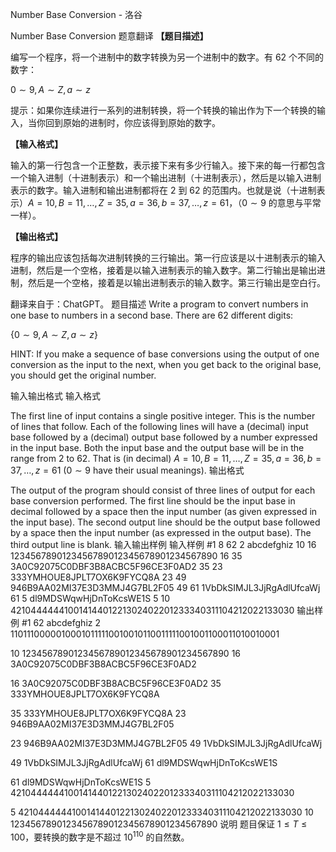 



Number Base Conversion - 洛谷














Number Base Conversion
题意翻译
**【题目描述】**

编写一个程序，将一个进制中的数字转换为另一个进制中的数字。有 $62$ 个不同的数字：

${ 0\sim 9, A\sim Z,a\sim z }$

提示：如果你连续进行一系列的进制转换，将一个转换的输出作为下一个转换的输入，当你回到原始的进制时，你应该得到原始的数字。

**【输入格式】**

输入的第一行包含一个正整数，表示接下来有多少行输入。接下来的每一行都包含一个输入进制（十进制表示）和一个输出进制（十进制表示），然后是以输入进制表示的数字。输入进制和输出进制都将在 $2$ 到 $62$ 的范围内。也就是说（十进制表示）$A = 10, B = 11, \dots, Z = 35, a = 36, b = 37, \dots, z = 61$，（$0\sim 9$ 的意思与平常一样）。

**【输出格式】**

程序的输出应该包括每次进制转换的三行输出。第一行应该是以十进制表示的输入进制，然后是一个空格，接着是以输入进制表示的输入数字。第二行输出是输出进制，然后是一个空格，接着是以输出进制表示的输入数字。第三行输出是空白行。

翻译来自于：ChatGPT。
题目描述
Write a program to convert numbers in one base to numbers in a second base. There are $62$ different digits:

$\{ 0\sim 9, A\sim Z,a\sim z \}$

HINT: If you make a sequence of base conversions using the output of one conversion as the input to the next, when you get back to the original base, you should get the original number.

输入输出格式
输入格式

The first line of input contains a single positive integer. This is the number of lines that follow. Each of the following lines will have a (decimal) input base followed by a (decimal) output base followed by a number expressed in the input base. Both the input base and the output base will be in the range from $2$ to $62$. That is (in decimal) $A = 10, B = 11, \dots, Z = 35, a = 36, b = 37, \dots, z = 61$ ($0\sim 9$ have their usual meanings).
输出格式

The output of the program should consist of three lines of output for each base conversion performed. The first line should be the input base in decimal followed by a space then the input number (as given expressed in the input base). The second output line should be the output base followed by a space then the input number (as expressed in the output base). The third output line is blank.
输入输出样例
输入样例 #1
8
62 2 abcdefghiz
10 16 1234567890123456789012345678901234567890
16 35 3A0C92075C0DBF3B8ACBC5F96CE3F0AD2
35 23 333YMHOUE8JPLT7OX6K9FYCQ8A
23 49 946B9AA02MI37E3D3MMJ4G7BL2F05
49 61 1VbDkSIMJL3JjRgAdlUfcaWj
61 5 dl9MDSWqwHjDnToKcsWE1S
5 10 42104444441001414401221302402201233340311104212022133030
输出样例 #1
62 abcdefghiz
2 11011100000100010111110010010110011111001001100011010010001

10 1234567890123456789012345678901234567890
16 3A0C92075C0DBF3B8ACBC5F96CE3F0AD2

16 3A0C92075C0DBF3B8ACBC5F96CE3F0AD2
35 333YMHOUE8JPLT7OX6K9FYCQ8A

35 333YMHOUE8JPLT7OX6K9FYCQ8A
23 946B9AA02MI37E3D3MMJ4G7BL2F05

23 946B9AA02MI37E3D3MMJ4G7BL2F05
49 1VbDkSIMJL3JjRgAdlUfcaWj

49 1VbDkSIMJL3JjRgAdlUfcaWj
61 dl9MDSWqwHjDnToKcsWE1S

61 dl9MDSWqwHjDnToKcsWE1S
5 42104444441001414401221302402201233340311104212022133030

5 42104444441001414401221302402201233340311104212022133030
10 1234567890123456789012345678901234567890
说明
题目保证 $1\le T\le 100$，要转换的数字是不超过 $10^{110}$ 的自然数。







